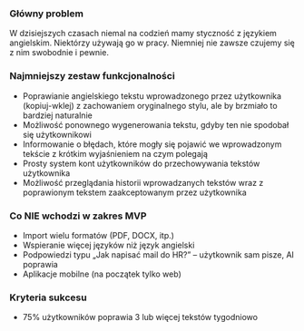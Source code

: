 ### Główny problem
W dzisiejszych czasach niemal na codzień mamy styczność z językiem angielskim. Niektórzy używają go w pracy. Niemniej nie zawsze czujemy się z nim swobodnie i pewnie.

### Najmniejszy zestaw funkcjonalności
- Poprawianie angielskiego tekstu wprowadzonego przez użytkownika (kopiuj-wklej) z zachowaniem oryginalnego stylu, ale by brzmiało to bardziej naturalnie
- Możliwość ponownego wygenerowania tekstu, gdyby ten nie spodobał się użytkownikowi
- Informowanie o błędach, które mogły się pojawić we wprowadzonym tekście z krótkim wyjaśnieniem na czym polegają
- Prosty system kont użytkowników do przechowywania tekstów użytkownika
- Możliwość przeglądania historii wprowadzanych tekstów wraz z poprawionym tekstem zaakceptowanym przez użytkownika

### Co NIE wchodzi w zakres MVP
- Import wielu formatów (PDF, DOCX, itp.)
- Wspieranie więcej języków niż język angielski
- Podpowiedzi typu „Jak napisać mail do HR?” – użytkownik sam pisze, AI poprawia
- Aplikacje mobilne (na początek tylko web)

### Kryteria sukcesu
- 75% użytkowników poprawia 3 lub więcej tekstów tygodniowo